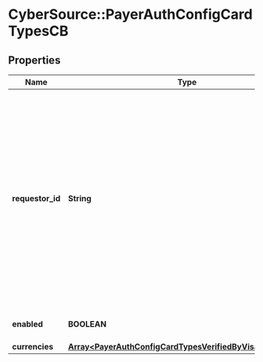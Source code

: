 # CyberSource::PayerAuthConfigCardTypesCB

## Properties
Name | Type | Description | Notes
------------ | ------------- | ------------- | -------------
**requestor_id** | **String** | The value is for 3DS2.0 and is a Directory Server assigned 3DS Requestor ID value. If this field is passed in request, it will override Requestor Id value that is configured on the Merchant&#39;s profile. | [optional] 
**enabled** | **BOOLEAN** |  | [optional] [default to true]
**currencies** | [**Array&lt;PayerAuthConfigCardTypesVerifiedByVisaCurrencies&gt;**](PayerAuthConfigCardTypesVerifiedByVisaCurrencies.md) |  | [optional] 


